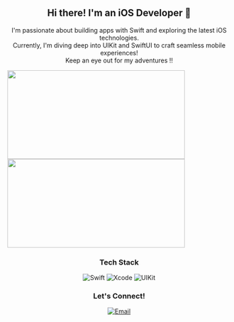 <p align="center">
</p>

<h2 align="center">Hi there! I'm an iOS Developer 👋</h2>
<p align="center">
  I'm passionate about building apps with Swift and exploring the latest iOS technologies. <br/>
  Currently, I'm diving deep into UIKit and SwiftUI to craft seamless mobile experiences!
  <br/> Keep an eye out for my adventures !!
</p>


<a href="https://github.com/devxb/gitanimals" style="text-decoration: none; line-height: 0;">
  <img
    src="https://render.gitanimals.org/lines/gyeomsony?pet-id=644076994008452080&contribution-view=false"
    width="400"
    height="200"
  />
</a>

<a href="https://github.com/devxb/gitanimals" style="text-decoration: none; line-height: 0;">
  <img
    src="https://render.gitanimals.org/lines/gyeomsony?pet-id=644090969282578160&contribution-view=false"
    width="400"
    height="200"
  />
</a>



  


  <!-- 기술 스택 -->
<h3 align="center">Tech Stack</h3>
<p align="center">
  <img src="https://img.shields.io/badge/Swift-F05138?style=for-the-badge&logo=swift&logoColor=white" alt="Swift"/>
  <img src="https://img.shields.io/badge/Xcode-147EFB?style=for-the-badge&logo=xcode&logoColor=white" alt="Xcode"/>
  <img src="https://img.shields.io/badge/UIKit-2396F3?style=for-the-badge&logo=uikit&logoColor=white" alt="UIKit"/>
</p>


<!-- 연락 정보 -->
<h3 align="center">Let's Connect!</h3>
<p align="center">
   <a href="mailto:gyeomsony@gmail.com"><img src="https://img.shields.io/badge/Email-D14836?style=for-the-badge&logo=gmail&logoColor=white" alt="Email"></a>
</p>

<!--
**gyeomsony/gyeomsony** is a ✨ _special_ ✨ repository because its `README.md` (this file) appears on your GitHub profile.

Here are some ideas to get you started:

- 🔭 I’m currently working on ...
- 🌱 I’m currently learning ...
- 👯 I’m looking to collaborate on ...
- 🤔 I’m looking for help with ...
- 💬 Ask me about ...
- 📫 How to reach me: ...
- 😄 Pronouns: ...
- ⚡ Fun fact: ...
-->
